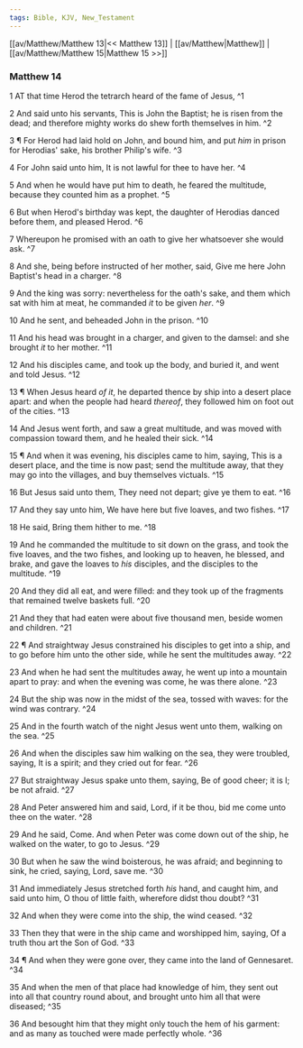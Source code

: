 ```yaml
---
tags: Bible, KJV, New_Testament
---
```


[[av/Matthew/Matthew 13|<< Matthew 13]] | [[av/Matthew|Matthew]] | [[av/Matthew/Matthew 15|Matthew 15 >>]]

### Matthew 14

1 AT that time Herod the tetrarch heard of the fame of Jesus, ^1

2 And said unto his servants, This is John the Baptist; he is risen from the dead; and therefore mighty works do shew forth themselves in him. ^2

3 ¶ For Herod had laid hold on John, and bound him, and put _him_ in prison for Herodias' sake, his brother Philip's wife. ^3

4 For John said unto him, It is not lawful for thee to have her. ^4

5 And when he would have put him to death, he feared the multitude, because they counted him as a prophet. ^5

6 But when Herod's birthday was kept, the daughter of Herodias danced before them, and pleased Herod. ^6

7 Whereupon he promised with an oath to give her whatsoever she would ask. ^7

8 And she, being before instructed of her mother, said, Give me here John Baptist's head in a charger. ^8

9 And the king was sorry: nevertheless for the oath's sake, and them which sat with him at meat, he commanded _it_ to be given _her_. ^9

10 And he sent, and beheaded John in the prison. ^10

11 And his head was brought in a charger, and given to the damsel: and she brought _it_ to her mother. ^11

12 And his disciples came, and took up the body, and buried it, and went and told Jesus. ^12

13 ¶ When Jesus heard _of_ _it_, he departed thence by ship into a desert place apart: and when the people had heard _thereof_, they followed him on foot out of the cities. ^13

14 And Jesus went forth, and saw a great multitude, and was moved with compassion toward them, and he healed their sick. ^14

15 ¶ And when it was evening, his disciples came to him, saying, This is a desert place, and the time is now past; send the multitude away, that they may go into the villages, and buy themselves victuals. ^15

16 But Jesus said unto them, They need not depart; give ye them to eat. ^16

17 And they say unto him, We have here but five loaves, and two fishes. ^17

18 He said, Bring them hither to me. ^18

19 And he commanded the multitude to sit down on the grass, and took the five loaves, and the two fishes, and looking up to heaven, he blessed, and brake, and gave the loaves to _his_ disciples, and the disciples to the multitude. ^19

20 And they did all eat, and were filled: and they took up of the fragments that remained twelve baskets full. ^20

21 And they that had eaten were about five thousand men, beside women and children. ^21

22 ¶ And straightway Jesus constrained his disciples to get into a ship, and to go before him unto the other side, while he sent the multitudes away. ^22

23 And when he had sent the multitudes away, he went up into a mountain apart to pray: and when the evening was come, he was there alone. ^23

24 But the ship was now in the midst of the sea, tossed with waves: for the wind was contrary. ^24

25 And in the fourth watch of the night Jesus went unto them, walking on the sea. ^25

26 And when the disciples saw him walking on the sea, they were troubled, saying, It is a spirit; and they cried out for fear. ^26

27 But straightway Jesus spake unto them, saying, Be of good cheer; it is I; be not afraid. ^27

28 And Peter answered him and said, Lord, if it be thou, bid me come unto thee on the water. ^28

29 And he said, Come. And when Peter was come down out of the ship, he walked on the water, to go to Jesus. ^29

30 But when he saw the wind boisterous, he was afraid; and beginning to sink, he cried, saying, Lord, save me. ^30

31 And immediately Jesus stretched forth _his_ hand, and caught him, and said unto him, O thou of little faith, wherefore didst thou doubt? ^31

32 And when they were come into the ship, the wind ceased. ^32

33 Then they that were in the ship came and worshipped him, saying, Of a truth thou art the Son of God. ^33

34 ¶ And when they were gone over, they came into the land of Gennesaret. ^34

35 And when the men of that place had knowledge of him, they sent out into all that country round about, and brought unto him all that were diseased; ^35

36 And besought him that they might only touch the hem of his garment: and as many as touched were made perfectly whole. ^36
